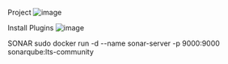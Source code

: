 Project 
![image](https://github.com/akhilesh-007/SpringBoot-WebApplication/assets/84025588/3ab5087f-b64b-4ce2-bec9-bb4a0a33effb)

Install Plugins
![image](https://github.com/akhilesh-007/SpringBoot-WebApplication/assets/84025588/404e78c7-8530-4755-b80d-cbe7585bfc58)



SONAR
sudo docker run -d --name sonar-server -p 9000:9000 sonarqube:lts-community

